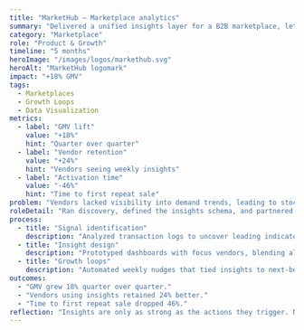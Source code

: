 ```yaml
---
title: "MarketHub — Marketplace analytics"
summary: "Delivered a unified insights layer for a B2B marketplace, letting vendors act on demand signals in near real time."
category: "Marketplace"
role: "Product & Growth"
timeline: "5 months"
heroImage: "/images/logos/markethub.svg"
heroAlt: "MarketHub logomark"
impact: "+18% GMV"
tags:
  - Marketplaces
  - Growth Loops
  - Data Visualization
metrics:
  - label: "GMV lift"
    value: "+18%"
    hint: "Quarter over quarter"
  - label: "Vendor retention"
    value: "+24%"
    hint: "Vendors seeing weekly insights"
  - label: "Activation time"
    value: "-46%"
    hint: "Time to first repeat sale"
problem: "Vendors lacked visibility into demand trends, leading to stockouts, mispriced inventory, and churn."
roleDetail: "Ran discovery, defined the insights schema, and partnered with data engineering to ship dashboards and automated nudges."
process:
  - title: "Signal identification"
    description: "Analyzed transaction logs to uncover leading indicators of vendor churn."
  - title: "Insight design"
    description: "Prototyped dashboards with focus vendors, blending alerts with recommended actions."
  - title: "Growth loops"
    description: "Automated weekly nudges that tied insights to next-best actions and promotions."
outcomes:
  - "GMV grew 18% quarter over quarter."
  - "Vendors using insights retained 24% better."
  - "Time to first repeat sale dropped 46%."
reflection: "Insights are only as strong as the actions they trigger. Next step adds inventory planning suggestions."
---
```

